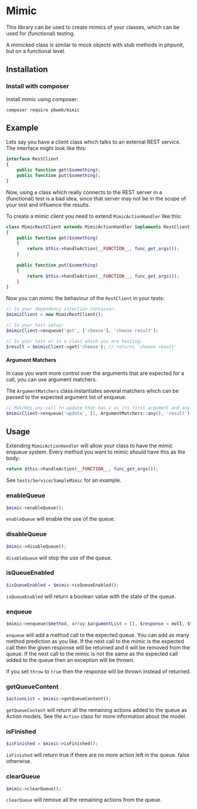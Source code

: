 # Mimic

This library can be used to create mimics of your classes, which can be used for (functional) testing.

A mimicked class is similar to mock objects with stub methods in phpunit, but on a functional level.

## Installation

### Install with composer

Install mimic using composer:

```
composer require pbweb/mimic
```

## Example

Lets say you have a client class which talks to an external REST service. The interface might look like this:

```php
interface RestClient
{
    public function get($something);
    public function put($something);
}
```

Now, using a class which really connects to the REST server in a (functional) test is a bad idea, since that server may not be in the scope of your test and influence the results.

To create a mimic client you need to extend `MimicActionHandler` like this:

```php
class MimicRestClient extends MimicActionHandler implements RestClient
{
    public function get($something)
    {
        return $this->handleAction(__FUNCTION__, func_get_args());
    }
    
    public function put($something)
    {
        return $this->handleAction(__FUNCTION__, func_get_args());
    }
}
```

Now you can mimic the behaviour of the `RestClient` in your tests:

```php
// In your dependency injection container:
$mimicClient = new MimicRestClient();

// In your test setup:
$mimicClient->enqueue('get', ['cheese'], 'cheese result');

// In your test or in a class which you are testing:
$result = $mimicClient->get('cheese'); // returns 'cheese result'
```

#### Argument Matchers
In case you want more control over the arguments that are expected for a call, you can use argument matchers.

The `ArgumentMatchers` class instantiates several matchers which can be passed to the expected argument list of enqueue.
```php
// Matches any call to update that has 1 as its first argument and any value as its second argument.
$mimicClient->enqueue('update', [1, ArgumentMatchers::any(), 'result');
```

## Usage

Extending `MimicActionHandler` will allow your class to have the mimic enqueue system.
Every method you want to mimic should have this as the body:

```php
return $this->handleAction(__FUNCTION__, func_get_args());
```

See `tests/Service/SampleMimic` for an example.

### enableQueue

```php
$mimic->enableQueue();
```

`enableQueue` will enable the use of the queue.

### disableQueue

```php
$mimic->disableQueue();
```

`disableQueue` will stop the use of the queue.

### isQueueEnabled

```php
$isQueueEnabled = $mimic->isQueueEnabled();
```

`isQueueEnabled` will return a boolean value with the state of the queue.

### enqueue

```php
$mimic->enqueue($method, array $argumentList = [], $response = null, $throw = false);
```
    
`enqueue` will add a method call to the expected queue.
You can add as many method prediction as you like.
If the next call to the mimic is the expected call then the given response will be returned and it will be removed from the queue.
If the next call to the mimic is not the same as the expected call added to the queue then an exception will be thrown.

If you set `throw` to `true` then the response will be thrown instead of returned.

### getQueueContent

```php
$actionList = $mimic->getQueueContent();
```
    
`getQueueContent` will return all the remaining actions added to the queue as Action models.
See the `Action` class for more information about the model.

### isFinished

```php
$isFinished = $mimic->isFinished();
```
    
`isFinished` will return true if there are no more action left in the queue. false otherwise.

### clearQueue
    
```php
$mimic->clearQueue();
```
    
`clearQueue` will remove all the remaining actions from the queue.

